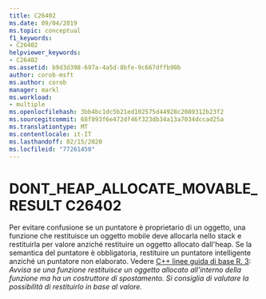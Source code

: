 ```yaml
---
title: C26402
ms.date: 09/04/2019
ms.topic: conceptual
f1_keywords:
- C26402
helpviewer_keywords:
- C26402
ms.assetid: b9d3d398-697a-4a5d-8bfe-9c667dffb90b
author: corob-msft
ms.author: corob
manager: markl
ms.workload:
- multiple
ms.openlocfilehash: 3bb4bc1dc5b21ed102575d44928c2089312b23f2
ms.sourcegitcommit: 68f893f6e472df46f323db34a13a7034dccad25a
ms.translationtype: MT
ms.contentlocale: it-IT
ms.lasthandoff: 02/15/2020
ms.locfileid: "77261450"
---
```

# <a name="c26402dont_heap_allocate_movable_result"></a>DONT_HEAP_ALLOCATE_MOVABLE_RESULT C26402

Per evitare confusione se un puntatore è proprietario di un oggetto, una funzione che restituisce un oggetto mobile deve allocarla nello stack e restituirla per valore anziché restituire un oggetto allocato dall'heap. Se la semantica del puntatore è obbligatoria, restituire un puntatore intelligente anziché un puntatore non elaborato. Vedere [ C++ linee guida di base R. 3](https://github.com/isocpp/CppCoreGuidelines/blob/master/CppCoreGuidelines.md#Rr-ptr): *Avvisa se una funzione restituisce un oggetto allocato all'interno della funzione ma ha un costruttore di spostamento. Si consiglia di valutare la possibilità di restituirlo in base al valore.*
